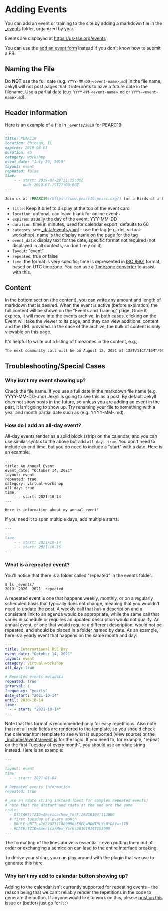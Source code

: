 # Adding Events

You can add an event or training to the site by adding a markdown file in the [_events](_events)
folder, organized by year. 

Events are displayed at https://us-rse.org/events

You can use the [add an event form](https://docs.google.com/forms/d/e/1FAIpQLSda4-gAKyVA1GhJZg3XZmc9EDLaf5Donlm1HKG6r8ve9ooiRQ/viewform) instead if you don't know how to submit a PR. 

## Naming the File

Do **NOT** use the full date (e.g. `YYYY-MM-DD-<event-name>.md`) in the file name,
Jekyll will not post pages that it interprets to have a future date in the filename. Use a partial date (e.g. `YYYY-MM-<event-name>.md` or `YYYY-<event-name>.md`). 

## Header information

Here is an example of a file in `_events/2019` for PEARC19:

```markdown
---
title: PEARC19
location: Chicago, IL
expires: 2019-08-01
duration: 45
category: workshop
event_date: "July 29, 2019"
layout: event
repeated: false
time:
    - - start: 2019-07-29T21:15:00Z
        end: 2019-07-29T22:00:00Z
---

Join us at [PEARC19](https://www.pearc19.pearc.org/) for a Birds of a Feather (BOF) session "Building a Community of Research Software Engineers."  Our session is scheduled for 5:15 PM on Monday, July 29.
```

* `title`: Keep it brief to display at the top of the event card
* `location`: optional, can leave blank for online events
* `expires`: usually the day of the event, YYY-MM-DD
* `duration`: time in minutes, used for calendar export; defaults to 60
* `category`: see [_data/events.yaml](_data/events.yaml) - use the tag (e.g. dei, virtual-workshop), name is the display name on the page for the tag
* `event_date`: display text for the date, specific format not required (not displayed in all contexts, so don't rely on it)
* `layout`: "event"
* `repeated`: true or false
* `time`: the format is very specific; time is represented in [ISO 8601](https://en.wikipedia.org/wiki/ISO_8601) format, based on UTC timezone. You can use a [Timezone converter](https://www.timeanddate.com/worldclock/converter.html?iso=20171204T170000&p1=1440) to assist with this.


## Content

In the bottom section (the content), you can write any amount and length
of markdown that is desired. When the event is active (before expiration) the full content will
be shown on the "Events and Training" page. Once it expires, it will move into the events archive.
In both cases, clicking on the Event will take the viewer to its page, and they can
view additional content and the URL provided. In the case of the archive, the bulk of content
is only viewable on this page.

It's helpful to write out a listing of timezones in the content, e.g.,:

```md
The next community call will be on August 12, 2021 at 12ET/11CT/10MT/9PT.
```

## Troubleshooting/Special Cases

### Why isn't my event showing up?

Check the file name.  If you use a full date in the markdown file name (e.g. YYYY-MM-DD-<event-name>.md)
Jekyll is going to see this as a post. By default Jekyll does not show posts in the future, so unless you are adding an event in the past, it isn't
going to show up. Try renaming your file to something with a year and month partial date such as (e.g. YYYY-MM-<event-name>.md).



### How do I add an all-day event?

All-day events render as a solid block (strip) on the calendar, and you can use similar syntax to the above but add `all_day: true`.
You don't need to include an end time, but you do need to include a "start" with a date. Here is an example:

```
---
title: An Annual Event
event_date: "October 14, 2021"
layout: event
repeated: true
category: virtual-workshop
all_day: true
time:
    - - start: 2021-10-14
---

Here is information about my annual event!
```

If you need it to span multiple days, add multiple starts.

```yaml
---
...
time:
    - - start: 2021-10-14
    - - start: 2021-10-15
---
```

### What is a repeated event?

You'll notice that there is a folder called "repeated" in the events folder:

```
$ ls _events/
2019  2020  2021  repeated
```

A repeated event is one that happens weekly, monthly, or on a regularly scheduled
basis that typically does not change, meaning that you wouldn't need to
update the post. A weekly call that has a description and a consistent link
to an agenda would be appropriate, while the same call that varies in schedule
or requires an updated description would not qualify.
An annual event, or one that would require a different description, would
not be repeated, and should be placed in a folder named by date.
As an example, here is a yearly event that happens on the same month and day:

```yaml
---
title: International RSE Day
event_date: "October 14, 2021"
layout: event
category: virtual-workshop
all_day: true

# Repeated events metadata
repeated: true
interval: 1
frequency: "yearly"
date_start: "2021-10-14"
until: 2030-10-14
time:
  - - start: "2021-10-14"
---
```

Note that this format is recommended only for easy repetitions. Also
note that not all [rrule](https://github.com/jkbrzt/rrule) fields are rendered to the template, so you should check the calendar.html template
to see what is supported (view source) or the [_includes/events/event.js](_includes/events/event.js)
for the logic. If you need to, for example, "repeat on the first Tuesday of every month", you should use an rdate string 
instead. Here is an example:

```yaml
---
...
layout: event
time:
  - - start: 2021-01-04

# Repeated events information
repeated: true

# use an rdate string instead (best for complex repeated events)
# note that the dtstart and rdate at the end are the same
rrule: 
  - DTSTART;TZID=America/New_York:20210104T113000
  # first tuesday of every month
  - RRULE:UNTIL=20220731T080000;FREQ=MONTHLY;BYDAY=+1TU
  - RDATE;TZID=America/New_York:20191014T153000
---
```

The formatting of the lines above is essential - even putting them out of order
or exchanging a semicolon can lead to the entire interface breaking. 

To derive your string, you can play around with the 
plugin that we use to generate this [here](https://github.com/jkbrzt/rrule).


### Why isn't my add to calendar button showing up?

Adding to the calendar isn't currently supported for repeating events - the reason
being that we can't reliably render the repetitions in the code to generate the button.
If anyone would like to work on this, please [post on this issue](https://github.com/USRSE/usrse.github.io/issues/558) or (better) just go for it :)

